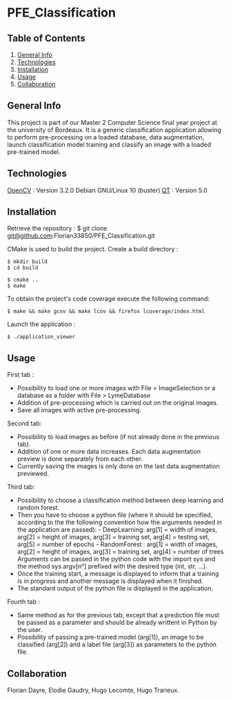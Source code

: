 # PFE_Classification

## Table of Contents

1. [General Info](#general-info)
2. [Technologies](#technologies)
3. [Installation](#installation)
4. [Usage](#usage)
5. [Collaboration](#collaboration)

## General Info

This project is part of our Master 2 Computer Science final year project at the university of Bordeaux. It is a generic classification application allowing to perform pre-processing on a loaded database, data augmentation, launch classification model training and classify an image with a loaded pre-trained model.

## Technologies

[OpenCV](https://gist.github.com/umardx/dfce1dc74d925629a9eb8ad409740b47) : Version 3.2.0
Debian GNU/Linux 10 (buster)
[QT](https://www.qt.io/download) : Version 5.0

## Installation

Retrieve the repository :
$ git clone git@github.com:Florian33850/PFE_Classification.git

CMake is used to build the project.
Create a build directory :
```
$ mkdir build
$ cd build
```
```
$ cmake ..
$ make
```
To obtain the project's code coverage execute the following command:

```
$ make && make gcov && make lcov && firefox lcoverage/index.html
```

Launch the application :
```
$ ./application_viewer
```
## Usage

First tab : 
- Possibility to load one or more images with File > ImageSelection or a database as a folder with File > LymeDatabase
- Addition of pre-processing which is carried out on the original images.
- Save all images with active pre-processing.

Second tab:
- Possibility to load images as before (if not already done in the previous tab).
- Addition of one or more data increases. Each data augmentation preview is done separately from each other.
- Currently saving the images is only done on the last data augmentation previewed.

Third tab:
- Possibility to choose a classification method between deep learning and random forest.
- Then you have to choose a python file (where it should be specified, according to the the following convention how the arguments needed in the application are passed): 
       - DeepLearning: arg[1] = width of images, arg[2] = height of images, arg[3] = training set, arg[4] = testing set, arg[5] = number of epochs
       - RandomForest : arg[1] = width of images, arg[2] = height of images, arg[3] = training set, arg[4] = number of trees
Arguments can be passed in the python code with the import sys and the method sys.argv[n°] prefixed with the desired type (int, str, ...).
- Once the training start, a message is displayed to inform that a training is in progress and another message is displayed when it finished.
- The standard output of the python file is displayed in the application.

Fourth tab :
- Same method as for the previous tab, except that a prediction file must be passed as a parameter and should be already writtent in Python by the user.
- Possibility of passing a pre-trained model (arg[1]), an image to be classified (arg[2]) and a label file (arg[3]) as parameters to the python file.

## Collaboration

Florian Dayre, Elodie Gaudry, Hugo Lecomte, Hugo Trarieux.
